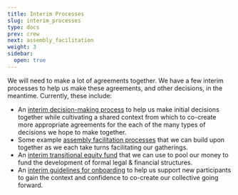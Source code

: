 ```yaml
---
title: Interim Processes
slug: interim_processes
type: docs
prev: crew
next: assembly_facilitation
weight: 3
sidebar:
  open: true
---
```


We will need to make a lot of agreements together. We have a few interim processes to help us make these agreements, and other decisions, in the meantime.
Currently, these include:
 * An [interim decision-making process](decision_making_process) to help us make initial decisions together while cultivating a shared context from which to co-create more appropriate agreements for the each of the many types of decisions we hope to make together.
 * Some example [assembly facilitation processes](assembly_facilitation) that we can build upon together as we each take turns facilitating our gatherings.
 * An [interim transitional equity fund](te_fund) that we can use to pool our money to fund the development of formal legal & financial structures.
 * An [interim guidelines for onboarding](onboarding_process) to help us support new participants to gain the context and confidence to co-create our collective going forward.

